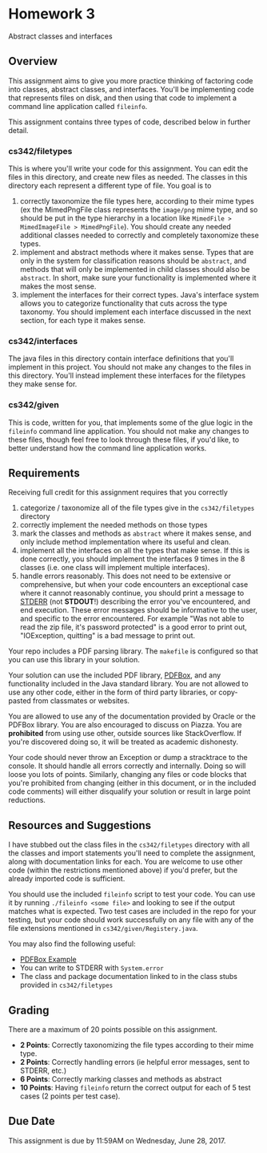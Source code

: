 Homework 3
===
Abstract classes and interfaces

Overview
---
This assignment aims to give you more practice thinking of factoring code
into classes, abstract classes, and interfaces.  You'll be implementing code
that represents files on disk, and then using that code to implement a command
line application called `fileinfo`.

This assignment contains three types of code, described below in further detail.

### cs342/filetypes
This is where you'll write your code for this assignment.  You can edit the
files in this directory, and create new files as needed.  The classes in this
directory each represent a different type of file.  You goal is to

1. correctly taxonomize the file types here, according to their mime types
   (ex the MimedPngFile class represents the `image/png` mime type, and
   so should be put in the type hierarchy in a location like
   `MimedFile > MimedImageFile > MimedPngFile`).  You should create any needed
   additional classes needed to correctly and completely taxonomize these types.
2. implement and abstract methods where it makes sense.  Types that are
   only in the system for classification reasons should be `abstract`, and
   methods that will only be implemented in child classes should also
   be `abstract`.  In short, make sure your functionality is implemented
   where it makes the most sense.
3. implement the interfaces for their correct types.  Java's interface
   system allows you to categorize functionality that cuts across the
   type taxonomy.  You should implement each interface discussed in the
   next section, for each type it makes sense.


### cs342/interfaces
The java files in this directory contain interface definitions that you'll
implement in this project.   You should not make any changes to the files in
this directory.  You'll instead implement these interfaces for the filetypes
they make sense for.


### cs342/given
This is code, written for you, that implements some of the glue logic
in the `fileinfo` command line application.  You should not make any changes
to these files, though feel free to look through these files, if you'd like,
to better understand how the command line application works.


Requirements
---
Receiving full credit for this assignment requires that you correctly
1. categorize / taxonomize all of the file types give in the `cs342/filetypes`
   directory
2. correctly implement the needed methods on those types
3. mark the classes and methods as `abstract` where it makes sense, and only
   include method implementation where its useful and clean.
4. implement all the interfaces on all the types that make sense. If this
   is done correctly, you should implement the interfaces 9 times in the
   8 classes (i.e. one class will implement multiple interfaces).
5. handle errors reasonably.  This does not need to be extensive or
   comprehensive, but when your code encounters an exceptional case where it
   cannot reasonably continue, you should print a message to
   [STDERR](https://en.wikipedia.org/wiki/Standard_streams#Standard_error_.28stderr.29)
   (not **STDOUT**!) describing the error you've encountered, and end execution.
   These error messages should be informative to the user, and specific to the
   error encountered.  For example "Was not able to read the zip file,
   it's password protected" is a good error to print out,
   "IOException, quitting" is a bad message to print out.
   
Your repo includes a PDF parsing library.  The `makefile` is configured so
that you can use this library in your solution.

Your solution can use the included PDF library,
[PDFBox](https://pdfbox.apache.org/), and any functionality included in
the Java standard library. You are not allowed to use any other code,
either in the form of third party libraries, or copy-pasted from classmates
or websites.

You are allowed to use any of the documentation provided by Oracle or the
PDFBox library.  You are also encouraged to discuss on Piazza.  You are
**prohibited** from using use other, outside sources like StackOverflow.
If you're discovered doing so, it will be treated as academic dishonesty.

Your code should never throw an Exception or dump a stracktrace to the console.
It should handle all errors correctly and internally.  Doing so will loose
you lots of points.  Similarly, changing any files or code blocks that you're
prohibited from changing (either in this document, or in the included code
comments) will either disqualify your solution or result in large point
reductions.


Resources and Suggestions
---
I have stubbed out the class files in the `cs342/filetypes` directory with
all the classes and import statements you'll need to complete the assignment,
along with documentation links for each.  You are welcome to use other code
(within the restrictions mentioned above) if you'd prefer, but the already
imported code is sufficient.

You should use the included `fileinfo` script to test your code.  You can
use it by running `./fileinfo <some file>` and looking to see if the output
matches what is expected.  Two test cases are included in the repo for your
testing, but your code should work successfully on any file with any
of the file extensions mentioned in `cs342/given/Registery.java`.

You may also find the following useful:

* [PDFBox Example](https://svn.apache.org/viewvc/pdfbox/trunk/examples/src/main/java/org/apache/pdfbox/examples/pdmodel/RemoveFirstPage.java?view=markup)
* You can write to STDERR with `System.error`
* The class and package documentation linked to in the class stubs provided in
  `cs342/filetypes`

Grading
---
There are a maximum of 20 points possible on this assignment.

* **2 Points**: Correctly taxonomizing the file types according to their
  mime type.
* **2 Points**:  Correctly handling errors (ie helpful error messages, sent
                 to STDERR, etc.)
* **6 Points**:  Correctly marking classes and methods as abstract
* **10 Points**: Having `fileinfo` return the correct output for each of 5
                 test cases (2 points per test case).

Due Date
---
This assignment is due by 11:59AM on Wednesday, June 28, 2017.